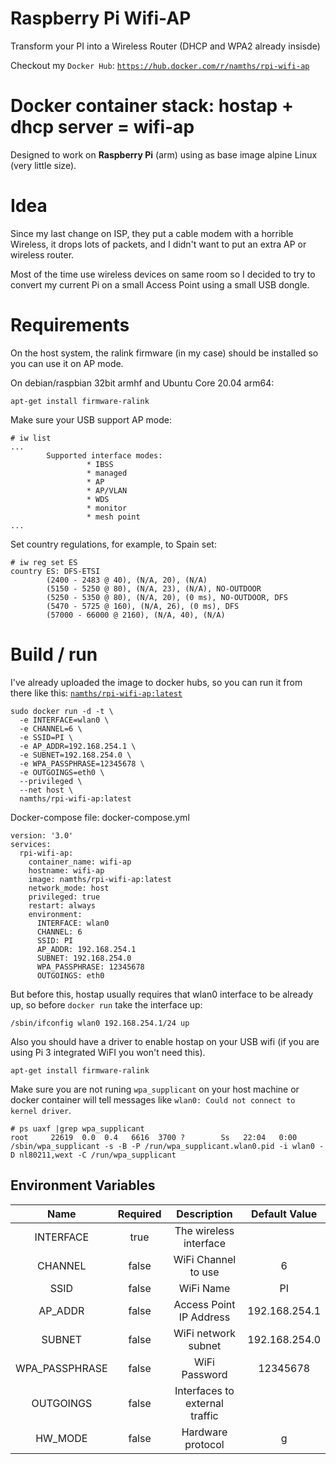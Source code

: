 # Raspberry Pi Wifi-AP
Transform your PI into a Wireless Router (DHCP and WPA2 already insisde)

Checkout my `Docker Hub`: [`https://hub.docker.com/r/namths/rpi-wifi-ap`](https://hub.docker.com/r/namths/rpi-wifi-ap)

# Docker container stack: hostap + dhcp server = wifi-ap

Designed to work on **Raspberry Pi** (arm) using as base image alpine Linux (very little size).

# Idea

Since my last change on ISP, they put a cable modem with a horrible Wireless, it drops lots of packets, and I didn't want to put an extra AP or wireless router.

Most of the time use wireless devices on same room so I decided to try to convert my current Pi on a small Access Point using a small USB dongle.


# Requirements

On the host system, the ralink firmware (in my case) should be installed so you can use it on AP mode.

On debian/raspbian 32bit armhf and Ubuntu Core 20.04 arm64:

```
apt-get install firmware-ralink
```

Make sure your USB support AP mode:

```
# iw list
...
        Supported interface modes:
                 * IBSS
                 * managed
                 * AP
                 * AP/VLAN
                 * WDS
                 * monitor
                 * mesh point
...
```

Set country regulations, for example, to Spain set:

```
# iw reg set ES
country ES: DFS-ETSI
        (2400 - 2483 @ 40), (N/A, 20), (N/A)
        (5150 - 5250 @ 80), (N/A, 23), (N/A), NO-OUTDOOR
        (5250 - 5350 @ 80), (N/A, 20), (0 ms), NO-OUTDOOR, DFS
        (5470 - 5725 @ 160), (N/A, 26), (0 ms), DFS
        (57000 - 66000 @ 2160), (N/A, 40), (N/A)
```

# Build / run

I've already uploaded the image to docker hubs, so you can run it from there like this: [`namths/rpi-wifi-ap:latest`](https://hub.docker.com/r/namths/rpi-wifi-ap) 

```
sudo docker run -d -t \
  -e INTERFACE=wlan0 \
  -e CHANNEL=6 \
  -e SSID=PI \
  -e AP_ADDR=192.168.254.1 \
  -e SUBNET=192.168.254.0 \
  -e WPA_PASSPHRASE=12345678 \
  -e OUTGOINGS=eth0 \
  --privileged \
  --net host \
  namths/rpi-wifi-ap:latest
```

Docker-compose file: docker-compose.yml

```
version: '3.0'
services:
  rpi-wifi-ap:
    container_name: wifi-ap
    hostname: wifi-ap
    image: namths/rpi-wifi-ap:latest
    network_mode: host
    privileged: true
    restart: always
    environment:
      INTERFACE: wlan0
      CHANNEL: 6
      SSID: PI
      AP_ADDR: 192.168.254.1
      SUBNET: 192.168.254.0
      WPA_PASSPHRASE: 12345678
      OUTGOINGS: eth0
```

But before this, hostap usually requires that wlan0 interface to be already up, so before `docker run` take the interface up:

```
/sbin/ifconfig wlan0 192.168.254.1/24 up
```

Also you should have a driver to enable hostap on your USB wifi (if you are using Pi 3 integrated WiFI you won't need this).

```
apt-get install firmware-ralink
```


Make sure you are not runing `wpa_supplicant` on your host machine or docker container will tell messages like `wlan0: Could not connect to kernel driver`.

```
# ps uaxf |grep wpa_supplicant
root     22619  0.0  0.4   6616  3700 ?        Ss   22:04   0:00 /sbin/wpa_supplicant -s -B -P /run/wpa_supplicant.wlan0.pid -i wlan0 -D nl80211,wext -C /run/wpa_supplicant
```

## Environment Variables

| Name            | Required | Description                    | Default Value |
|:---------------:|:--------:|:------------------------------:|:-------------:|
| INTERFACE       | true     | The wireless interface         |               |
| CHANNEL         | false    | WiFi Channel to use            | 6             |
| SSID            | false    | WiFi Name                      | PI            |
| AP\_ADDR        | false    | Access Point IP Address        | 192.168.254.1 |
| SUBNET          | false    | WiFi network subnet            | 192.168.254.0 |
| WPA\_PASSPHRASE | false    | WiFi Password                  | 12345678      |
| OUTGOINGS       | false    | Interfaces to external traffic |               |
| HW\_MODE        | false    | Hardware protocol              | g             |
